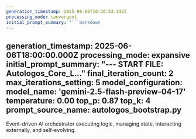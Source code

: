 ```yaml
---
generation_timestamp: 2025-06-06T10:26:53.193Z
processing_mode: convergent
initial_prompt_summary: "```markdown
---
```

generation_timestamp: 2025-06-06T18:00:00.000Z
processing_mode: expansive
initial_prompt_summary: \"--- START FILE: Autologos_Core_L..."
final_iteration_count: 2
max_iterations_setting: 5
model_configuration:
  model_name: 'gemini-2.5-flash-preview-04-17'
  temperature: 0.00
  top_p: 0.87
  top_k: 4
prompt_source_name: autologos_bootstrap.py
---

Event-driven AI orchestrator executing logic, managing state, interacting externally, and self-evolving.